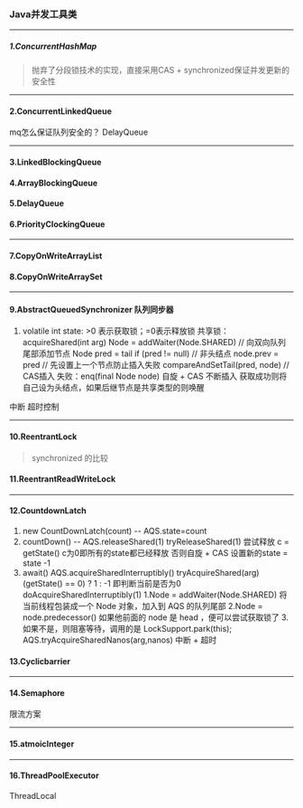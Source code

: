 ### Java并发工具类

---
##### 1.ConcurrentHashMap 
  > 抛弃了分段锁技术的实现，直接采用CAS + synchronized保证并发更新的安全性


     
---
#### 2.ConcurrentLinkedQueue 
mq怎么保证队列安全的？
DelayQueue

---
#### 3.LinkedBlockingQueue
#### 4.ArrayBlockingQueue
#### 5.DelayQueue
#### 6.PriorityClockingQueue

---
#### 7.CopyOnWriteArrayList
#### 8.CopyOnWriteArraySet


---
#### 9.AbstractQueuedSynchronizer 队列同步器
1. volatile int state:  >0 表示获取锁；=0表示释放锁
共享锁：
acquireShared(int arg)
    Node  = addWaiter(Node.SHARED)   // 向双向队列尾部添加节点
        Node pred = tail
        if (pred != null)      // 非头结点
            node.prev = pred   // 先设置上一个节点防止插入失败
            compareAndSetTail(pred, node)   // CAS插入
                失败：enq(final Node node)
                    自旋 + CAS 不断插入
    获取成功则将自己设为头结点，如果后继节点是共享类型的则唤醒

中断
超时控制


---
#### 10.ReentrantLock 
> synchronized 的比较


#### 11.ReentrantReadWriteLock


---
#### 12.CountdownLatch
1. new CountDownLatch(count) -- AQS.state=count
2. countDown() -- AQS.releaseShared(1)
   tryReleaseShared(1) 尝试释放
     c = getState()
        c为0即所有的state都已经释放
        否则自旋 + CAS 设置新的state = state -1
3. await()
  AQS.acquireSharedInterruptibly()
    tryAcquireShared(arg)
      (getState() == 0) ? 1 : -1    即判断当前是否为0
         doAcquireSharedInterruptibly(1)
           1.Node = addWaiter(Node.SHARED)   将当前线程包装成一个 Node 对象，加入到 AQS 的队列尾部
           2.Node = node.predecessor()       如果他前面的 node 是 head ，便可以尝试获取锁了
           3.如果不是，则阻塞等待，调用的是 LockSupport.park(this);
  AQS.tryAcquireSharedNanos(arg,nanos)    中断 + 超时

#### 13.Cyclicbarrier

---
#### 14.Semaphore
限流方案

---
#### 15.atmoicInteger


---
#### 16.ThreadPoolExecutor
ThreadLocal








